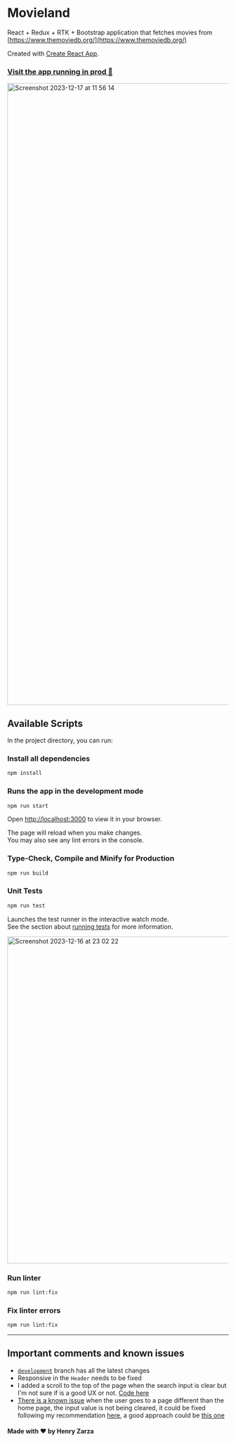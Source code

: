 # Movieland 

React + Redux + RTK + Bootstrap application that fetches movies from [https://www.themoviedb.org/](https://www.themoviedb.org/)

Created with [Create React App](https://github.com/facebook/create-react-app).

### [Visit the app running in prod 🚀](https://leovegas-coding-assignment.vercel.app/)

[<img width="1415" alt="Screenshot 2023-12-17 at 11 56 14" src="https://github.com/henryzarza/leovegas-coding-assignment/assets/28515670/c13392e6-c13b-4e76-bc38-bdbf3ff79306">](https://leovegas-coding-assignment.vercel.app/)

## Available Scripts

In the project directory, you can run:

### Install all dependencies

```sh
npm install
```

### Runs the app in the development mode

```sh
npm run start
```

Open [http://localhost:3000](http://localhost:3000) to view it in your browser.

The page will reload when you make changes.\
You may also see any lint errors in the console.

### Type-Check, Compile and Minify for Production

```sh
npm run build
```

### Unit Tests

```sh
npm run test
```

Launches the test runner in the interactive watch mode.\
See the section about [running tests](https://facebook.github.io/create-react-app/docs/running-tests) for more information.

<img width="744" alt="Screenshot 2023-12-16 at 23 02 22" src="https://github.com/henryzarza/leovegas-coding-assignment/assets/28515670/d589a4ad-985b-48e6-baa4-7c2b76558441">

### Run linter

```sh
npm run lint:fix
```

### Fix linter errors

```sh
npm run lint:fix
```

<hr />

## Important comments and known issues

- [`development`](https://github.com/henryzarza/leovegas-coding-assignment/tree/development) branch has all the latest changes
- Responsive in the `Header` needs to be fixed
- I added a scroll to the top of the page when the search input is clear but I'm not sure if is a good UX or not. [Code here](https://github.com/henryzarza/leovegas-coding-assignment/pull/7/files#diff-6efde9512356a2f5c3cc4c161365127d269413d13ae8fb43c3395c334981f447R14)
- [There is a known issue](https://github.com/henryzarza/leovegas-coding-assignment/pull/7/files#diff-6efde9512356a2f5c3cc4c161365127d269413d13ae8fb43c3395c334981f447R40) when the user goes to a page different than the home page, the input value is not being cleared, it could be fixed following my recommendation [here](https://github.com/henryzarza/leovegas-coding-assignment/pull/1/files#r1426674560), a good approach could be [this one](https://jasonwatmore.com/react-router-v6-listen-to-location-route-change-without-history-listen)


#### Made with ❤️ by Henry Zarza
